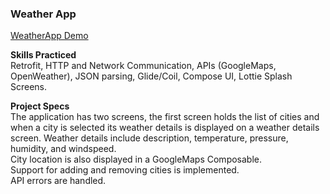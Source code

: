 ### Weather App
[WeatherApp Demo](https://github.com/sike25/mobile_projects/assets/97693483/6ba2c46e-7269-4fac-93da-04345279e04d)  

**Skills Practiced**   
Retrofit, HTTP and Network Communication, APIs (GoogleMaps, OpenWeather), JSON parsing, Glide/Coil, Compose UI, Lottie Splash Screens.  

**Project Specs**  
The application has two screens, the first screen holds the list of cities and when a city is
selected its weather details is displayed on a weather details screen. 
Weather details include description, temperature, pressure, humidity, and windspeed.   
City location is also displayed in a GoogleMaps Composable.   
Support for adding and removing cities is implemented.   
API errors are handled.  


